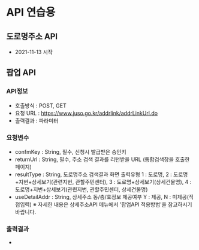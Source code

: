 # API 연습용

## 도로명주소 API

- 2021-11-13 시작

## 팝업 API

### API정보

- 호출방식 : POST, GET
- 요청 URL : https://www.juso.go.kr/addrlink/addrLinkUrl.do
- 출력결과 : 파라미터

### 요청변수

- confmKey : String, 필수, 신청시 발급받은 승인키
- returnUrl : String, 필수, 주소 검색 결과를 리턴받을 URL (통합검색창을 호출한 페이지)
- resultType : String, 도로명주소 검색결과 화면 출력유형
  1 : 도로명, 2 : 도로명+지번+상세보기(관련지번, 관할주민센터), 3 : 도로명+상세보기(상세건물명), 4 : 도로명+지번+상세보기(관련지번, 관할주민센터, 상세건물명)
- useDetailAddr : String, 상세주소 동/층/호정보 제공여부
  Y : 제공, N : 미제공(직접입력)
  ※ 자세한 내용은 상세주소API 메뉴에서 '팝업API 적용방법'을 참고하시기 바랍니다.

### 출력결과

-
